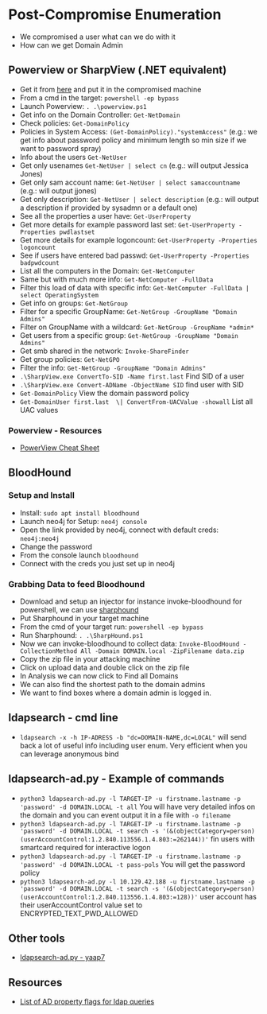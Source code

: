 # Post-Compromise Enumeration

- We compromised a user what can we do with it
- How can we get Domain Admin

## Powerview or SharpView (.NET equivalent)

- Get it from [here](https://raw.githubusercontent.com/PowerShellEmpire/PowerTools/master/PowerView/powerview.ps1) and put it in the compromised machine
- From a cmd in the target: `powershell -ep bypass` 
- Launch Powerview: `. .\powerview.ps1`
- Get info on the Domain Controller: `Get-NetDomain`
- Check policies: `Get-DomainPolicy`
- Policies in System Access: `(Get-DomainPolicy)."systemAccess"` (e.g.: we get info about password policy and minimum length so min size if we want to password spray)
- Info about the users `Get-NetUser`
- Get only usenames `Get-NetUser | select cn` (e.g.: will output Jessica Jones)
- Get only sam account name: `Get-NetUser | select samaccountname` (e.g.: will output jjones)
- Get only description: `Get-NetUser | select description` (e.g.: will output a description if provided by sysadmn or a default one)
- See all the properties a user have: `Get-UserProperty`
- Get more details for example password last set: `Get-UserProperty -Properties pwdlastset`
- Get more details for example logoncount: `Get-UserProperty -Properties logoncount`
- See if users have entered bad passwd: `Get-UserProperty -Properties badpwdcount`
- List all the computers in the Domain: `Get-NetComputer`
- Same but with much more info: `Get-NetComputer -FullData`
- Filter this load of data with specific info: `Get-NetComputer -FullData | select OperatingSystem`
- Get info on groups: `Get-NetGroup`
- Filter for a specific GroupName: `Get-NetGroup -GroupName "Domain Admins" `
- Filter on GroupName with a wildcard: `Get-NetGroup -GroupName *admin* `
- Get users from a specific group: `Get-NetGroup -GroupName "Domain Admins" `
- Get smb shared in the network: `Invoke-ShareFinder`
- Get group policies: `Get-NetGPO`
- Filter the info: `Get-NetGroup -GroupName "Domain Admins" `
- `.\SharpView.exe ConvertTo-SID -Name first.last` Find SID of a user
- `.\SharpView.exe Convert-ADName -ObjectName SID` find user with SID
- `Get-DomainPolicy` View the domain password policy
- `Get-DomainUser first.last  \| ConvertFrom-UACValue -showall` List all UAC values


### Powerview - Resources

- [PowerView Cheat Sheet](https://gist.github.com/HarmJ0y/184f9822b195c52dd50c379ed3117993)

## BloodHound

### Setup and Install

- Install: `sudo apt install bloodhound`
- Launch neo4j for Setup: `neo4j console`
- Open the link provided by neo4j, connect with default creds: `neo4j:neo4j` 
- Change the password
- From the console launch `bloodhound`
- Connect with the creds you just set up in neo4j

### Grabbing Data to feed Bloodhound

- Download and setup an injector for instance invoke-bloodhound for powershell, we can use [sharphound](https://github.com/BloodHoundAD/BloodHound/blob/master/Collectors/SharpHound.ps1)
- Put Sharphound in your target machine
- From the cmd of your target run: `powershell -ep bypass`
- Run Sharphound: `. .\SharpHound.ps1`
- Now we can invoke-bloodhound to collect data: `Invoke-BloodHound -CollectionMethod All -Domain DOMAIN.local -ZipFilename data.zip`
- Copy the zip file in your attacking machine
- Click on upload data and double click on the zip file
- In Analysis we can now click to Find all Domains
- We can also find the shortest path to the domain admins
- We want to find boxes where a domain admin is logged in.

## ldapsearch - cmd line

- `ldapsearch -x -h IP-ADRESS -b "dc=DOMAIN-NAME,dc=LOCAL"` will send back a lot of useful info including user enum. Very efficient when you can leverage anonymous bind

## ldapsearch-ad.py - Example of commands

- `python3 ldapsearch-ad.py -l TARGET-IP -u firstname.lastname -p 'password' -d DOMAIN.LOCAL -t all` You will have very detailed infos on the domain and you can event output it in a file with `-o filename`
- `python3 ldapsearch-ad.py -l TARGET-IP -u firstname.lastname -p 'password' -d DOMAIN.LOCAL -t search -s '(&(objectCategory=person)(userAccountControl:1.2.840.113556.1.4.803:=262144))'` fin users with smartcard required for interactive logon 
- `python3 ldapsearch-ad.py -l TARGET-IP -u firstname.lastname -p 'password' -d DOMAIN.LOCAL -t pass-pols` You will get the password policy
- `python3 ldapsearch-ad.py -l 10.129.42.188 -u firstname.lastname -p 'password' -d DOMAIN.LOCAL -t search -s '(&(objectCategory=person)(userAccountControl:1.2.840.113556.1.4.803:=128))'` user account has their userAccountControl value set to ENCRYPTED_TEXT_PWD_ALLOWED

## Other tools

- [ldapsearch-ad.py - yaap7](https://github.com/yaap7/ldapsearch-ad)

## Resources

- [List of AD property flags for ldap queries](https://docs.microsoft.com/en-us/troubleshoot/windows-server/identity/useraccountcontrol-manipulate-account-properties#list-of-property-flags)
